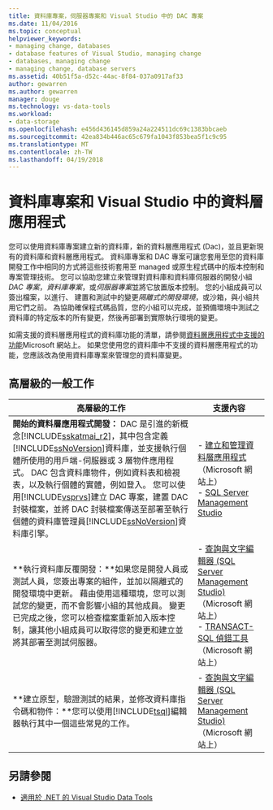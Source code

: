 ```yaml
---
title: 資料庫專案，伺服器專案和 Visual Studio 中的 DAC 專案
ms.date: 11/04/2016
ms.topic: conceptual
helpviewer_keywords:
- managing change, databases
- database features of Visual Studio, managing change
- databases, managing change
- managing change, database servers
ms.assetid: 40b51f5a-d52c-44ac-8f84-037a0917af33
author: gewarren
ms.author: gewarren
manager: douge
ms.technology: vs-data-tools
ms.workload:
- data-storage
ms.openlocfilehash: e456d436145d859a24a224511dc69c1383bbcaeb
ms.sourcegitcommit: 42ea834b446ac65c679fa1043f853bea5f1c9c95
ms.translationtype: MT
ms.contentlocale: zh-TW
ms.lasthandoff: 04/19/2018
---
```

# <a name="database-projects-and-data-tier-applications-in-visual-studio"></a>資料庫專案和 Visual Studio 中的資料層應用程式
您可以使用資料庫專案建立新的資料庫，新的資料層應用程式 (Dac)，並且更新現有的資料庫和資料層應用程式。 資料庫專案和 DAC 專案可讓您套用至您的資料庫開發工作中相同的方式將這些技術套用至 managed 或原生程式碼中的版本控制和專案管理技術。 您可以協助您建立來管理對資料庫和資料庫伺服器的開發小組*DAC 專案*，*資料庫專案*，或*伺服器專案*並將它放置版本控制。 您的小組成員可以簽出檔案，以進行、 建置和測試中的變更*隔離式的開發環境*，或沙箱，與小組共用它們之前。 為協助確保程式碼品質，您的小組可以完成，並預備環境中測試之資料庫的特定版本的所有變更，然後再部署到實際執行環境的變更。

如需支援的資料層應用程式的資料庫功能的清單，請參閱[資料層應用程式中支援的功能](http://go.microsoft.com/fwlink/?LinkId=164239)Microsoft 網站上。 如果您使用您的資料庫中不支援的資料層應用程式的功能，您應該改為使用資料庫專案來管理您的資料庫變更。

## <a name="common-high-level-tasks"></a>高層級的一般工作

|高層級的工作|支援內容|
|----------------------|------------------------|
|**開始的資料層應用程式開發：** DAC 是引進的新概念[!INCLUDE[sskatmai_r2](../data-tools/includes/sskatmai_r2_md.md)]，其中包含定義[!INCLUDE[ssNoVersion](../data-tools/includes/ssnoversion_md.md)]資料庫，並支援執行個體所使用的用戶端-伺服器或 3 層物件應用程式。 DAC 包含資料庫物件，例如資料表和檢視表，以及執行個體的實體，例如登入。 您可以使用[!INCLUDE[vsprvs](../code-quality/includes/vsprvs_md.md)]建立 DAC 專案，建置 DAC 封裝檔案，並將 DAC 封裝檔案傳送至部署至執行個體的資料庫管理員[!INCLUDE[ssNoVersion](../data-tools/includes/ssnoversion_md.md)]資料庫引擎。|-   [建立和管理資料層應用程式](http://go.microsoft.com/fwlink/?LinkId=160741)（Microsoft 網站上）<br />-   [SQL Server Management Studio](http://go.microsoft.com/fwlink/?LinkId=227328)|
|**執行資料庫反覆開發：**如果您是開發人員或測試人員，您簽出專案的組件，並加以隔離式的開發環境中更新。 藉由使用這種環境，您可以測試您的變更，而不會影響小組的其他成員。 變更已完成之後，您可以檢查檔案重新加入版本控制，讓其他小組成員可以取得您的變更和建立並將其部署至測試伺服器。|-   [查詢與文字編輯器 (SQL Server Management Studio)](http://go.microsoft.com/fwlink/?LinkId=227327) （Microsoft 網站上）<br />-   [TRANSACT-SQL 偵錯工具](http://go.microsoft.com/fwlink/?LinkId=227324)（Microsoft 網站上）|
|**建立原型，驗證測試的結果，並修改資料庫指令碼和物件：**您可以使用[!INCLUDE[tsql](../data-tools/includes/tsql_md.md)]編輯器執行其中一個這些常見的工作。|-   [查詢與文字編輯器 (SQL Server Management Studio)](http://go.microsoft.com/fwlink/?LinkId=227327) （Microsoft 網站上）|

## <a name="see-also"></a>另請參閱

- [適用於 .NET 的 Visual Studio Data Tools](../data-tools/visual-studio-data-tools-for-dotnet.md)
